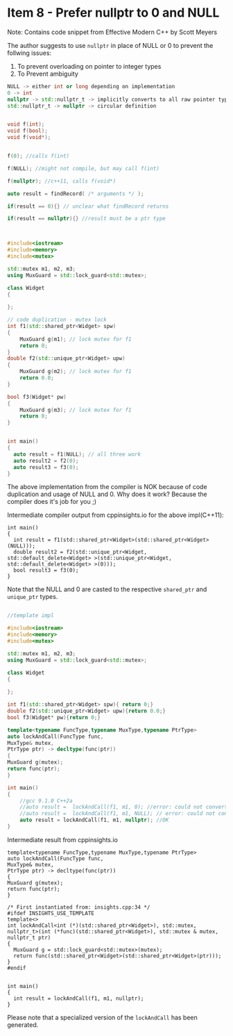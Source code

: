 # Item 8 - Prefer nullptr to 0 and NULL

Note: Contains code snippet from Effective Modern C++ by Scott Meyers


The author suggests to use `nullptr` in place of NULL or 0 to prevent the follwing issues:

1. To prevent overloading on pointer to integer types
2. To Prevent ambiguity

```c++
NULL -> either int or long depending on implementation
0 -> int
nullptr -> std::nullptr_t -> implicitly converts to all raw pointer types -> not an integral type
std::nullptr_t -> nullptr -> circular definition
```

```c++

void f(int);
void f(bool);
void f(void*);


f(0); //calls f(int)

f(NULL); //might not compile, but may call f(int)

f(nullptr); //c++11, calls f(void*)

auto result = findRecord( /* arguments */ );

if(result == 0){} // unclear what findRecord returns

if(result == nullptr){} //result must be a ptr type

```

```c++


#include<iostream>
#include<memory>
#include<mutex>

std::mutex m1, m2, m3;
using MuxGuard = std::lock_guard<std::mutex>;

class Widget
{
    
};

// code duplication - mutex lock
int f1(std::shared_ptr<Widget> spw)
{
    MuxGuard g(m1); // lock mutex for f1
    return 0;
}
double f2(std::unique_ptr<Widget> upw)
{
    MuxGuard g(m2); // lock mutex for f1
    return 0.0;
}

bool f3(Widget* pw)
{
    MuxGuard g(m3); // lock mutex for f1
    return 0;
}


int main()
{
  auto result = f1(NULL); // all three work
  auto result2 = f2(0);
  auto result3 = f3(0);
}

```

The above implementation from the compiler is NOK because of code duplication and usage of NULL and 0. Why does it work? Because the
compiler does it's job for you ;)

Intermediate compiler output from cppinsights.io for the above impl(C++11):

```
int main()
{
  int result = f1(std::shared_ptr<Widget>(std::shared_ptr<Widget>(NULL)));
  double result2 = f2(std::unique_ptr<Widget, std::default_delete<Widget> >(std::unique_ptr<Widget, std::default_delete<Widget> >(0)));
  bool result3 = f3(0);
}
```
Note that the NULL and 0 are casted to the respective `shared_ptr` and `unique_ptr` types.

```c++

//template impl

#include<iostream>
#include<memory>
#include<mutex>

std::mutex m1, m2, m3;
using MuxGuard = std::lock_guard<std::mutex>;

class Widget
{
    
};

int f1(std::shared_ptr<Widget> spw){ return 0;}
double f2(std::unique_ptr<Widget> upw){return 0.0;}
bool f3(Widget* pw){return 0;}

template<typename FuncType,typename MuxType,typename PtrType>
auto lockAndCall(FuncType func,
MuxType& mutex,
PtrType ptr) -> decltype(func(ptr))
{
MuxGuard g(mutex);
return func(ptr);
}

int main()
{
    //gcc 9.1.0 C++2a
    //auto result =  lockAndCall(f1, m1, 0); //error: could not convert 'ptr' from 'int' to 'std::shared_ptr<Widget>'
    //auto result =  lockAndCall(f1, m1, NULL); // error: could not convert 'ptr' from 'long int' to 'std::shared_ptr<Widget>'
    auto result = lockAndCall(f1, m1, nullptr); //OK
}
```

Intermediate result from cppinsights.io

```
template<typename FuncType,typename MuxType,typename PtrType>
auto lockAndCall(FuncType func,
MuxType& mutex,
PtrType ptr) -> decltype(func(ptr))
{
MuxGuard g(mutex);
return func(ptr);
}

/* First instantiated from: insights.cpp:34 */
#ifdef INSIGHTS_USE_TEMPLATE
template<>
int lockAndCall<int (*)(std::shared_ptr<Widget>), std::mutex, nullptr_t>(int (*func)(std::shared_ptr<Widget>), std::mutex & mutex, nullptr_t ptr)
{
  MuxGuard g = std::lock_guard<std::mutex>(mutex);
  return func(std::shared_ptr<Widget>(std::shared_ptr<Widget>(ptr)));
}
#endif


int main()
{
  int result = lockAndCall(f1, m1, nullptr);
}

```

Please note that a specialized version of the `lockAndCall` has been generated.
